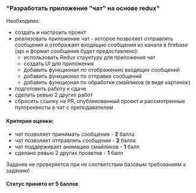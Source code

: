 ### "Разработать приложение "чат" на основе redux"

Необходимо:

- создать и настроить проект
- реализовать приложение чат - которое позволяет отправлять сообщения и отображает входящие сообщения из канала в firebase (api и формат сообщения будет предоставлено):
  - использовать Redux структуру для приложения чат
  - создать UI для приложения
  - добавить функционал по отображению входящих сообщений
  - добавить функционал по отправке сообщений
  - добавить функционал по обработке смайликов (в виде картинок)
- подготовить работу к сдаче
- сделать ревью 2 других работ
- сбросить ссылку на PR, опубликованный проект и рассмотренные пуллреквесты в чат с преподавателем

#### Критерии оценки:

- чат позволяет принимать сообщения - **2** балла
- чат позволяет отправлять сообщения - **2** балла
- чат поддерживает анимацию смайликов - **1** балл
- сделано ревью 2 других проектов - **1** балл

Задание не проверяется при не соответствии базовым требованиям к заданию!

#### Статус принято от 5 баллов
